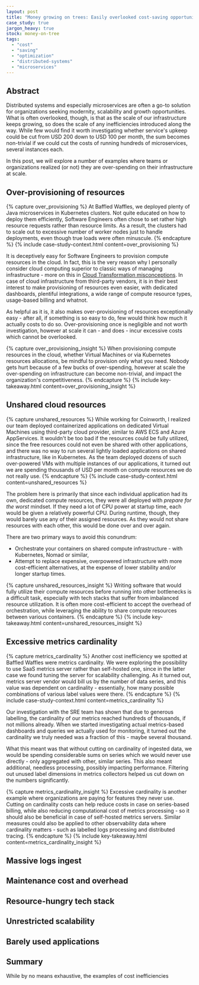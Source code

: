 ```yaml
---
layout: post
title: "Money growing on trees: Easily overlooked cost-saving opportunities"
case_study: true
jargon_heavy: true
stock: money-on-tree
tags: 
  - "cost"
  - "saving"
  - "optimization"
  - "distributed-systems"
  - "microservices"
---
```


## Abstract

Distributed systems and especially microservices are often a go-to solution for organizations seeking modernity, scalability and growth opportunities. What is often overlooked, though, is that as the scale of our infrastructure keeps growing, so does the scale of any inefficiencies introduced along the way. While few would find it worth investigating whether service's upkeep could be cut from USD 200 down to USD 100 per month, the sum becomes non-trivial if we could cut the costs of running hundreds of microservices, several instances each.

In this post, we will explore a number of examples where teams or organizations realized (or not) they are over-spending on their infrastructure at scale.

## Over-provisioning of resources

{% capture over_provisioning %}
At Baffled Waffles, we deployed plenty of Java microservices in Kubernetes clusters. Not quite educated on how to deploy them efficiently, Software Engineers often chose to set rather high resource requests rather than resource limits. As a result, the clusters had to scale out to excessive number of worker nodes just to handle deployments, even though true loads were often minuscule.
{% endcapture %}
{% include case-study-context.html content=over_provisioning %}

It is deceptively easy for Software Engineers to provision compute resources in the cloud. In fact, this is the very reason why I personally consider cloud computing superior to classic ways of managing infrastructure - more on this in [Cloud Transformation misconceptions](/posts/cloud-transformation-misconceptions/). In case of cloud infrastructure from third-party vendors, it is in their best interest to make provisioning of resources even easier, with dedicated dashboards, plentiful integrations, a wide range of compute resource types, usage-based billing and whatnot.

As helpful as it is, it also makes over-provisioning of resources exceptionally easy - after all, if something is so easy to do, few would think how much it actually costs to do so. Over-provisioning once is negligible and not worth investigation, however at scale it can - and does - incur excessive costs which cannot be overlooked.

{% capture over_provisioning_insight %}
When provisioning compute resources in the cloud, whether Virtual Machines or via Kubernetes resources allocations, be mindful to provision only what you need. Nobody gets hurt because of a few bucks of over-spending, however at scale the over-spending on infrastructure can become non-trivial, and impact the organization's competitiveness.
{% endcapture %}
{% include key-takeaway.html content=over_provisioning_insight %}

## Unshared cloud resources

{% capture unshared_resources %}
While working for Coinworth, I realized our team deployed containerized applications on dedicated Virtual Machines using third-party cloud provider, similar to AWS ECS and Azure AppServices. It wouldn't be too bad if the resources could be fully utilized, since the free resources could not even be shared with other applications, and there was no way to run several lightly loaded applications on shared infrastructure, like in Kubernetes. As the team deployed dozens of such over-powered VMs with multiple instances of our applications, it turned out we are spending thousands of USD per month on compute resources we do not really use.
{% endcapture %}
{% include case-study-context.html content=unshared_resources %}

The problem here is primarily that since each individual application had its own, dedicated compute resources, they were all deployed with _prepare for the worst_ mindset. If they need a lot of CPU power at startup time, each would be given a relatively powerful CPU. During runtime, though, they would barely use any of their assigned resources. As they would not share resources with each other, this would be done over and over again.

There are two primary ways to avoid this conundrum:
- Orchestrate your containers on shared compute infrastructure - with Kubernetes, Nomad or similar,
- Attempt to replace expensive, overpowered infrastructure with more cost-efficient alternatives, at the expense of lower stability and/or longer startup times.

{% capture unshared_resources_insight %}
Writing software that would fully utilize their compute resources before running into other bottlenecks is a difficult task, especially with tech stacks that suffer from imbalanced resource utilization. It is often more cost-efficient to accept the overhead of orchestration, while leveraging the ability to share compute resources between various containers.
{% endcapture %}
{% include key-takeaway.html content=unshared_resources_insight %}

## Excessive metrics cardinality

{% capture metrics_cardinality %}
Another cost inefficiency we spotted at Baffled Waffles were metrics cardinality. We were exploring the possibility to use SaaS metrics server rather than self-hosted one, since in the latter case we found tuning the server for scalability challenging. As it turned out, metrics server vendor would bill us by the number of data series, and this value was dependent on cardinality - essentially, how many possible combinations of various label values were there.
{% endcapture %}
{% include case-study-context.html content=metrics_cardinality %}

Our investigation with the SRE team has shown that due to generous labelling, the cardinality of our metrics reached hundreds of thousands, if not millions already. When we started investigating actual metrics-based dashboards and queries we actually used for monitoring, it turned out the cardinality we truly needed was a fraction of this - maybe several thousand.

What this meant was that without cutting on cardinality of ingested data, we would be spending considerable sums on series which we would never use directly - only aggregated with other, similar series. This also meant additional, needless processing, possibly impacting performance. Filtering out unused label dimensions in metrics collectors helped us cut down on the numbers significantly.

{% capture metrics_cardinality_insight %}
Excessive cardinality is another example where organizations are paying for features they never use. Cutting on cardinality costs can help reduce costs in case on series-based billing, while also reducing computational cost of metrics processing - so it should also be beneficial in case of self-hosted metrics servers. Similar measures could also be applied to other observability data where cardinality matters - such as labelled logs processing and distributed tracing.
{% endcapture %}
{% include key-takeaway.html content=metrics_cardinality_insight %}

## Massive logs ingest

## Maintenance cost and overhead

## Resource-hungry tech stack

## Unrestricted scalability

## Barely used applications

## Summary

While by no means exhaustive, the examples of cost inefficiencies 